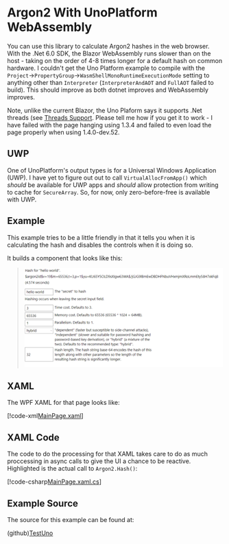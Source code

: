 ﻿# Argon2 With UnoPlatform WebAssembly

You can use this library to calculate Argon2 hashes in the web browser.
With the .Net 6.0 SDK, the Blazor WebAssembly runs slower than
on the host - taking on the order of 4-8 times longer for a default
hash on common hardware. I couldn't get the Uno Platform example to
compile with the `Project`->`PropertyGroup`->`WasmShellMonoRuntimeExecutionMode`
setting to anything other than `Interpreter` (`InterpreterAndAOT` and
`FullAOT` failed to build). This should improve as both dotnet improves and
WebAssembly improves.

Note, unlike the current Blazor, the Uno Plaform says it supports
.Net threads (see [Threads Support](https://github.com/unoplatform/Uno.Wasm.Bootstrap#threads-support).
Please tell me how if you get it to work - I have failed with the
page hanging using 1.3.4 and failed to even load the page properly
when using 1.4.0-dev.52.

## UWP

One of UnoPlatform's output types is for a Universal Windows Application (UWP). I have yet
to figure out out to call `VirtualAllocFromApp()` which *should* be available for UWP apps
and *should* allow protection from writing to cache for `SecureArray`. So, for now, only
zero-before-free is available with UWP.

## Example

This example tries to be a little friendly in that it tells you when it is
calculating the hash and disables the controls when it is doing so.

It builds a component that looks like this:

> ![HashComponent](../images/UnoAotWasmPage.PNG)

## XAML

The WPF XAML for that page looks like:

[!code-xml[MainPage.xaml](../../TestUno/Shared/MainPage.xaml)]

## XAML Code

The code to do the processing for that XAML takes care to do as much
proccessing in async calls to give the UI a chance to be reactive. Highlighted
is the actual call to `Argon2.Hash()`:

[!code-csharp[MainPage.xaml.cs](../../TestUno/Shared/MainPage.xaml.cs?highlight=107-114)]

## Example Source

The source for this example can be found at:

(github)[TestUno](https://github.com/mheyman/Isopoh.Cryptography.Argon2/blob/master/TestUno)